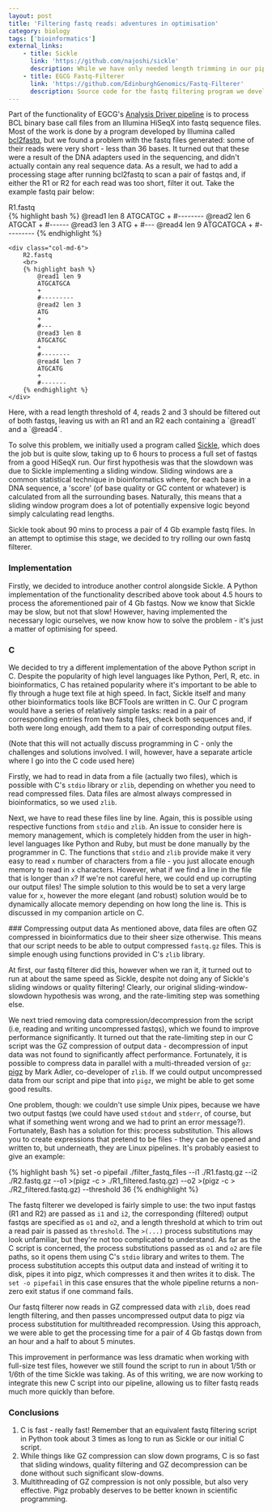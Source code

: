 ```yaml
---
layout: post
title: 'Filtering fastq reads: adventures in optimisation'
category: biology
tags: ['bioinformatics']
external_links:
    - title: Sickle
      link: 'https://github.com/najoshi/sickle'
      description: While we have only needed length trimming in our pipeline, Sickle is also capable of trimming fastq reads by quality.
    - title: EGCG Fastq-Filterer
      link: 'https://github.com/EdinburghGenomics/Fastq-Filterer'
      description: Source code for the fastq filtering program we developed.
---
```


Part of the functionality of EGCG's [Analysis Driver pipeline](http://github.com/EdinburghGenomics/Analysis-Driver) is to process BCL binary base call files from an Illumina HiSeqX into fastq sequence files. Most of the work is done by a program developed by Illumina called [bcl2fastq](http://support.illumina.com/downloads/bcl2fastq-conversion-software-v217.html), but we found a problem with the fastq files generated: some of their reads were very short - less than 36 bases. It turned out that these were a result of the DNA adapters used in the sequencing, and didn't actually contain any real sequence data. As a result, we had to add a processing stage after running bcl2fastq to scan a pair of fastqs and, if either the R1 or R2 for each read was too short, filter it out. Take the example fastq pair below:

<div>
    <div class="col-md-6">
        R1.fastq
        <br/>
        {% highlight bash %}
            @read1 len 8
            ATGCATGC
            +
            #--------
            @read2 len 6
            ATGCAT
            +
            #------
            @read3 len 3
            ATG
            +
            #---
            @read4 len 9
            ATGCATGCA
            +
            #---------
        {% endhighlight %}
    </div>

    <div class="col-md-6">
        R2.fastq
        <br>
        {% highlight bash %}
            @read1 len 9
            ATGCATGCA
            +
            #---------
            @read2 len 3
            ATG
            +
            #---
            @read3 len 8
            ATGCATGC
            +
            #--------
            @read4 len 7
            ATGCATG
            +
            #-------
        {% endhighlight %}
    </div>
</div>
Here, with a read length threshold of 4, reads 2 and 3 should be filtered out of both fastqs, leaving us with an R1 and an R2 each containing a `@read1` and a `@read4`.

To solve this problem, we initially used a program called [Sickle](https://github.com/najoshi/sickle), which does the job but is quite slow, taking up to 6 hours to process a full set of fastqs from a good HiSeqX run. Our first hypothesis was that the slowdown was due to Sickle implementing a sliding window. Sliding windows are a common statistical technique in bioinformatics where, for each base in a DNA sequence, a 'score' (of base quality or GC content or whatever) is calculated from all the surrounding bases. Naturally, this means that a sliding window program does a lot of potentially expensive logic beyond simply calculating read lengths.

Sickle took about 90 mins to process a pair of 4 Gb example fastq files. In an attempt to optimise this stage, we decided to try rolling our own fastq filterer.


### Implementation
Firstly, we decided to introduce another control alongside Sickle. A Python implementation of the functionality described above took about 4.5 hours to process the aforementioned pair of 4 Gb fastqs. Now we know that Sickle may be slow, but not that slow! However, having implemented the necessary logic ourselves, we now know how to solve the problem - it's just a matter of optimising for speed.


### C
We decided to try a different implementation of the above Python script in C. Despite the popularity of high level languages like Python, Perl, R, etc. in bioinformatics, C has retained popularity where it's important to be able to fly through a huge text file at high speed. In fact, Sickle itself and many other bioinformatics tools like BCFTools are written in C. Our C program would have a series of relatively simple tasks: read in a pair of corresponding entries from two fastq files, check both sequences and, if both were long enough, add them to a pair of corresponding output files.

(Note that this will not actually discuss programming in C - only the challenges and solutions involved. I will, however, have a separate article where I go into the C code used here)

Firstly, we had to read in data from a file (actually two files), which is possible with C's `stdio` library or `zlib`, depending on whether you need to read compressed files. Data files are almost always compressed in bioinformatics, so we used `zlib`.

Next, we have to read these files line by line. Again, this is possible using respective functions from `stdio` and `zlib`. An issue to consider here is memory management, which is completely hidden from the user in high-level languages like Python and Ruby, but must be done manually by the programmer in C. The functions that `stdio` and `zlib` provide make it very easy to read `x` number of characters from a file - you just allocate enough memory to read in `x` characters. However, what if we find a line in the file that is longer than `x`? If we're not careful here, we could end up corrupting our output files! The simple solution to this would be to set a very large value for `x`, however the more elegant (and robust) solution would be to dynamically allocate memory depending on how long the line is. This is discussed in my companion article on C.


### Compressing output data
As mentioned above, data files are often GZ compressed in bioinformatics due to their sheer size otherwise. This means that our script needs to be able to output compressed `fastq.gz` files. This is simple enough using functions provided in C's `zlib` library.

At first, our fastq filterer did this, however when we ran it, it turned out to run at about the same speed as Sickle, despite not doing any of Sickle's sliding windows or quality filtering! Clearly, our original sliding-window-slowdown hypothesis was wrong, and the rate-limiting step was something else.

We next tried removing data compression/decompression from the script (i.e, reading and writing uncompressed fastqs), which we found to improve performance significantly. It turned out that the rate-limiting step in our C script was the GZ compression of output data - decompression of input data was not found to significantly affect performance. Fortunately, it is possible to compress data in parallel with a multi-threaded version of `gz`: [pigz](https://github.com/madler/pigz) by Mark Adler, co-developer of `zlib`. If we could output uncompressed data from our script and pipe that into `pigz`, we might be able to get some good results.

One problem, though: we couldn't use simple Unix pipes, because we have two output fastqs (we could have used `stdout` and `stderr`, of course, but what if something went wrong and we had to print an error message?). Fortunately, Bash has a solution for this: process substitution. This allows you to create expressions that pretend to be files - they can be opened and written to, but underneath, they are Linux pipelines. It's probably easiest to give an example:


{% highlight bash %}
set -o pipefail
./filter_fastq_files --i1 ./R1.fastq.gz --i2 ./R2.fastq.gz --o1 >(pigz -c > ./R1_filtered.fastq.gz) --o2 >(pigz -c > ./R2_filtered.fastq.gz) --threshold 36
{% endhighlight %}

The fastq filterer we developed is fairly simple to use: the two input fastqs (R1 and R2) are passed as `i1` and `i2`, the corresponding (filtered) output fastqs are specified as `o1` and `o2`, and a length threshold at which to trim out a read pair is passed as `threshold`. The `>(...)` process substitutions may look unfamiliar, but they're not too complicated to understand. As far as the C script is concerned, the process substitutions passed as `o1` and `o2` are file paths, so it opens them using C's `stdio` library and writes to them. The process substitution accepts this output data and instead of writing it to disk, pipes it into pigz, which compresses it and then writes it to disk. The `set -o pipefail` in this case ensures that the whole pipeline returns a non-zero exit status if one command fails.

Our fastq filterer now reads in GZ compressed data with `zlib`, does read length filtering, and then passes uncompressed output data to pigz via process substitution for multithreaded recompression. Using this approach, we were able to get the processing time for a pair of 4 Gb fastqs down from an hour and a half to about 5 minutes.

This improvement in performance was less dramatic when working with full-size test files, however we still found the script to run in about 1/5th or 1/6th of the time Sickle was taking. As of this writing, we are now working to integrate this new C script into our pipeline, allowing us to filter fastq reads much more quickly than before.

### Conclusions
1. C is fast - really fast! Remember that an equivalent fastq filtering script in Python took about 3 times as long to run as Sickle or our initial C script.
2. While things like GZ compression can slow down programs, C is so fast that sliding windows, quality filtering and GZ decompression can be done without such significant slow-downs.
3. Multithreading of GZ compression is not only possible, but also very effective. Pigz probably deserves to be better known in scientific programming.
